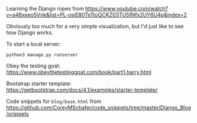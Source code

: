 Learning the Django ropes from https://www.youtube.com/watch?v=a48xeeo5Vnk&list=PL-osiE80TeTtoQCKZ03TU5fNfx2UY6U4p&index=2


Obviously too much for a very simple visualization, but I'd just like to see how Django works.

To start a local server:

```python3 manage.py runserver```

Obey the testing goat:
https://www.obeythetestinggoat.com/book/part1.harry.html

Bootstrap starter template:
https://getbootstrap.com/docs/4.1/examples/starter-template/

Code snippets for `blog/base.html` from https://github.com/CoreyMSchafer/code_snippets/tree/master/Django_Blog/snippets